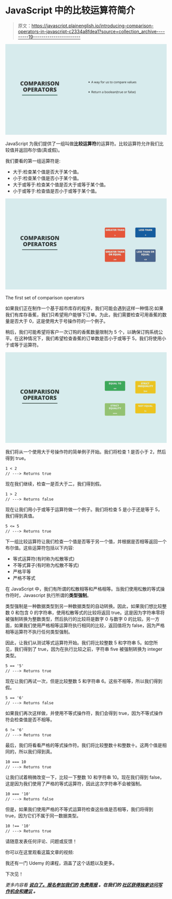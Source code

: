 # JavaScript 中的比较运算符简介

> 原文：<https://javascript.plainenglish.io/introducing-comparison-operators-in-javascript-c2334a8fdea1?source=collection_archive---------19----------------------->

![](img/f46f3dbd5bd1a4c1916180430daea928.png)

JavaScript 为我们提供了一组叫做**比较运算符**的运算符。比较运算符允许我们比较值并返回布尔值(真或假)。

我们要看的第一组运算符是:

*   大于:检查某个值是否大于某个值。
*   小于:检查某个值是否小于某个值。
*   大于或等于:检查某个值是否大于或等于某个值。
*   小于或等于:检查值是否小于或等于某个值。

![](img/5600b18241f0992d6c25af8789d9eb23.png)

The first set of comparison operators

如果我们正在制作一个基于超市库存的程序，我们可能会遇到这样一种情况:如果我们有库存香蕉，我们只希望用户能够下订单。为此，我们需要检查可用香蕉的数量是否大于 0，这是使用大于号操作符的一个例子。

稍后，我们可能希望将客户一次订购的香蕉数量限制为 5 个，以确保订购系统公平。在这种情况下，我们希望检查香蕉的订单数是否小于或等于 5，我们将使用小于或等于运算符。

![](img/7fbde0f89a016b15d5aa9b734707939d.png)

我们将从一个使用大于号操作符的简单例子开始。我们将检查 1 是否小于 2，然后得到 true。

```
1 < 2
// ---> Returns true
```

现在我们继续，检查一是否大于二，我们得到假。

```
1 > 2
// ---> Returns false
```

现在让我们用小于或等于运算符做一个例子。我们将检查 5 是小于还是等于 5，我们得到真值。

```
5 <= 5
// ---> Returns true
```

下一组比较运算符让我们检查一个值是否等于另一个值，并根据是否相等返回一个布尔值。这些运算符包括以下内容:

*   等式运算符(有时称为松散等式)
*   不等式算子(有时称为松散不等式)
*   严格平等
*   严格不等式

在 JavaScript 中，我们有所谓的松散相等和严格相等。当我们使用松散的等式操作符时，Javascript 执行所谓的**类型强制**。

类型强制是一种数据类型到另一种数据类型的自动转换。因此，如果我们想比较整数 0 和包含 0 的字符串，使用松散等式的比较将返回 true。这是因为字符串零将被强制转换为整数类型，然后执行的比较将是数字 0 与数字 0 的比较。另一方面，如果我们使用严格相等运算符执行相同的比较，返回值将为 false，因为严格相等运算符不执行任何类型强制。

因此，让我们从测试等式运算符开始。我们将比较整数 5 和字符串 5。如您所见，我们得到了 true，因为在执行比较之前，字符串 five 被强制转换为 integer 类型。

```
5 == '5'
// ---> Returns true
```

现在让我们再试一次，但是比较整数 5 和字符串 6。这些不相等，所以我们得到假。

```
5 == '6'
// ---> Returns false
```

如果我们再次这样做，并使用不等式操作符，我们会得到 true，因为不等式操作符会检查值是否不相等。

```
6 != '6'
// ---> Returns true
```

最后，我们将看看严格的等式操作符。我们将比较整数十和整数十。这两个值是相同的，所以我们得到真。

```
10 === 10
// ---> Returns true
```

让我们试着稍微改变一下，比较一下整数 10 和字符串 10。现在我们得到 false，这是因为我们使用了严格的等式运算符，因此这次字符串不会被强制。

```
10 === '10'
// ---> Returns false
```

但是，如果我们使用严格的不等式运算符检查这些值是否相等，我们将得到 true，因为它们不属于同一数据类型。

```
10 !== '10'
// ---> Returns true
```

请随意发表任何评论、问题或反馈！

你可以在这里观看这篇文章的视频:

我还有一门 Udemy 的课程，涵盖了这个话题以及更多。

下次见！

*更多内容看* [***说白了。报名参加我们的***](http://plainenglish.io/) **[***免费周报***](http://newsletter.plainenglish.io/) *。在我们的* [***社区获得独家访问写作机会和建议***](https://discord.gg/GtDtUAvyhW) *。***